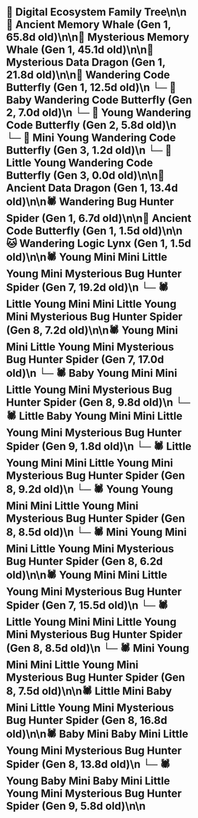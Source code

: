 # 🌳 Digital Ecosystem Family Tree\n\n🐋 Ancient Memory Whale (Gen 1, 65.8d old)\n\n🐋 Mysterious Memory Whale (Gen 1, 45.1d old)\n\n🐉 Mysterious Data Dragon (Gen 1, 21.8d old)\n\n🦋 Wandering Code Butterfly (Gen 1, 12.5d old)\n  └─ 🦋 Baby Wandering Code Butterfly (Gen 2, 7.0d old)\n  └─ 🦋 Young Wandering Code Butterfly (Gen 2, 5.8d old)\n    └─ 🦋 Mini Young Wandering Code Butterfly (Gen 3, 1.2d old)\n    └─ 🦋 Little Young Wandering Code Butterfly (Gen 3, 0.0d old)\n\n🐉 Ancient Data Dragon (Gen 1, 13.4d old)\n\n🕷️ Wandering Bug Hunter Spider (Gen 1, 6.7d old)\n\n🦋 Ancient Code Butterfly (Gen 1, 1.5d old)\n\n🐱 Wandering Logic Lynx (Gen 1, 1.5d old)\n\n🕷️ Young Mini Mini Little Young Mini Mysterious Bug Hunter Spider (Gen 7, 19.2d old)\n  └─ 🕷️ Little Young Mini Mini Little Young Mini Mysterious Bug Hunter Spider (Gen 8, 7.2d old)\n\n🕷️ Young Mini Mini Little Young Mini Mysterious Bug Hunter Spider (Gen 7, 17.0d old)\n  └─ 🕷️ Baby Young Mini Mini Little Young Mini Mysterious Bug Hunter Spider (Gen 8, 9.8d old)\n    └─ 🕷️ Little Baby Young Mini Mini Little Young Mini Mysterious Bug Hunter Spider (Gen 9, 1.8d old)\n  └─ 🕷️ Little Young Mini Mini Little Young Mini Mysterious Bug Hunter Spider (Gen 8, 9.2d old)\n  └─ 🕷️ Young Young Mini Mini Little Young Mini Mysterious Bug Hunter Spider (Gen 8, 8.5d old)\n  └─ 🕷️ Mini Young Mini Mini Little Young Mini Mysterious Bug Hunter Spider (Gen 8, 6.2d old)\n\n🕷️ Young Mini Mini Little Young Mini Mysterious Bug Hunter Spider (Gen 7, 15.5d old)\n  └─ 🕷️ Little Young Mini Mini Little Young Mini Mysterious Bug Hunter Spider (Gen 8, 8.5d old)\n  └─ 🕷️ Mini Young Mini Mini Little Young Mini Mysterious Bug Hunter Spider (Gen 8, 7.5d old)\n\n🕷️ Little Mini Baby Mini Little Young Mini Mysterious Bug Hunter Spider (Gen 8, 16.8d old)\n\n🕷️ Baby Mini Baby Mini Little Young Mini Mysterious Bug Hunter Spider (Gen 8, 13.8d old)\n  └─ 🕷️ Young Baby Mini Baby Mini Little Young Mini Mysterious Bug Hunter Spider (Gen 9, 5.8d old)\n\n